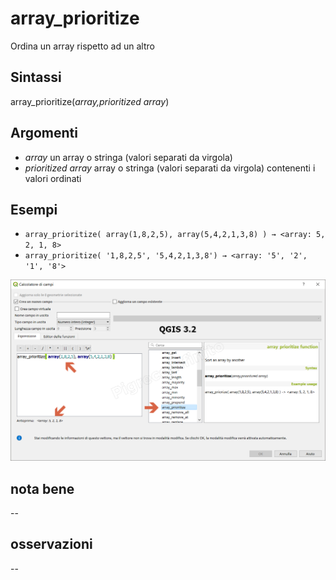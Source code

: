 # array_prioritize

Ordina un array rispetto ad un altro

## Sintassi

array_prioritize(_array,prioritized array_) 

## Argomenti

* _array_ un array o stringa (valori separati da virgola) 
* _prioritized array_ array o stringa (valori separati da virgola) contenenti i valori ordinati

## Esempi

* `array_prioritize( array(1,8,2,5), array(5,4,2,1,3,8) ) → <array: 5, 2, 1, 8>`
* `array_prioritize( '1,8,2,5', '5,4,2,1,3,8') → <array: '5', '2', '1', '8'>`

![](../../img/arrays/array_prioritize/array_prioritize1.png)

## nota bene

--

## osservazioni

--
